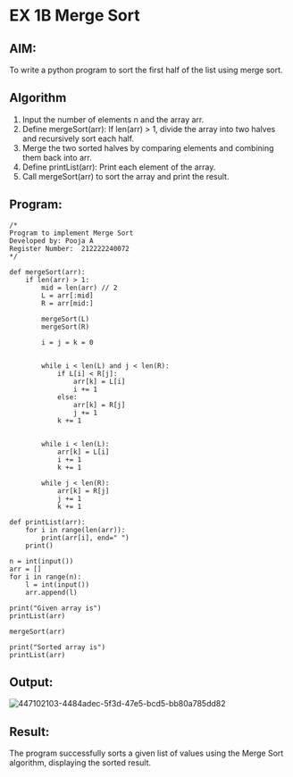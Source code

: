 # EX 1B Merge Sort

## AIM:
To write a python program to sort the first half of the list using merge sort.

## Algorithm

1. Input the number of elements n and the array arr.
2. Define mergeSort(arr): If len(arr) > 1, divide the array into two halves and recursively sort each half.
3. Merge the two sorted halves by comparing elements and combining them back into arr.
4. Define printList(arr): Print each element of the array.
5. Call mergeSort(arr) to sort the array and print the result.

## Program:

```
/*
Program to implement Merge Sort
Developed by: Pooja A
Register Number:  212222240072
*/

def mergeSort(arr):
    if len(arr) > 1:
        mid = len(arr) // 2 
        L = arr[:mid]
        R = arr[mid:]
        
        mergeSort(L)
        mergeSort(R) 
        
        i = j = k = 0
        
   
        while i < len(L) and j < len(R):
            if L[i] < R[j]:
                arr[k] = L[i]
                i += 1
            else:
                arr[k] = R[j]
                j += 1
            k += 1
        

        while i < len(L):
            arr[k] = L[i]
            i += 1
            k += 1
        
        while j < len(R):
            arr[k] = R[j]
            j += 1
            k += 1

def printList(arr):
    for i in range(len(arr)):
        print(arr[i], end=" ")
    print()

n = int(input())
arr = []
for i in range(n):
    l = int(input())
    arr.append(l)

print("Given array is")
printList(arr)

mergeSort(arr)

print("Sorted array is")
printList(arr)

```


## Output:
![447102103-4484adec-5f3d-47e5-bcd5-bb80a785dd82](https://github.com/user-attachments/assets/bcad3bf9-fb2b-4981-a88c-b6835c326c43)


## Result:
The program successfully sorts a given list of values using the Merge Sort algorithm, displaying the sorted result.
